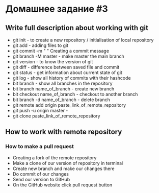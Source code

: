 # Домашнее задание #3

## Write full description about working with git

* git init - to create a new repository / initialisation of local repository
* git add - adding files to git 
* git commit -m " "  Creating a commit message
* git branch -M master - make master the main branch
* git version - to know the version of git
* git diff - difference between saved file and commit
* git status - get information about current state of git
* git log - show all history of commits with their hashcode
* bit branch - show all branches in the repository
* bit branch name_of_branch - create new branch
* bit checkout name_of_branch - checkout to another branch
* bit branch -d name_of_branch - delete branch
* git remote add origin paste_link_of_remote_repository
* git push -u origin master - 
* git clone paste_link_of_remote_repository

## How to work with remote repository

### How to make a pull request

* Creating a fork of the remote repository
* Make a clone of our version of repository in terminal
* Create new branch and make our changes there
* Do commit of our changes
* Send our version to GitHub
* On the GitHub website click pull request button